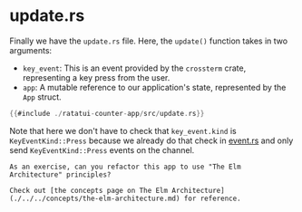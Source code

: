 # update.rs

Finally we have the `update.rs` file. Here, the `update()` function takes in two arguments:

- `key_event`: This is an event provided by the `crossterm` crate, representing a key press from the
  user.
- `app`: A mutable reference to our application's state, represented by the `App` struct.

```rust
{{#include ./ratatui-counter-app/src/update.rs}}
```

Note that here we don't have to check that `key_event.kind` is `KeyEventKind::Press` because we
already do that check in [event.rs](./event.md) and only send `KeyEventKind::Press` events on the
channel.

```admonish question
As an exercise, can you refactor this app to use "The Elm Architecture" principles?

Check out [the concepts page on The Elm Architecture](./../../concepts/the-elm-architecture.md) for reference.
```
